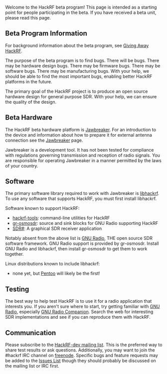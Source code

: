 Welcome to the HackRF beta program!  This page is intended as a starting point for people participating in the beta.  If you have received a beta unit, please read this page.

## Beta Program Information

For background information about the beta program, see [Giving Away HackRF](http://ossmann.blogspot.com/2013/05/giving-away-hackrf.html).

The purpose of the beta program is to find bugs.  There will be bugs.  There may be hardware design bugs.  There may be firmware bugs.  There may be software bugs.  There may be manufacturing bugs.  With your help, we should be able to find the most important bugs, enabling better HackRF platforms in the future.

The primary goal of the HackRF project is to produce an open source hardware design for general purpose SDR.  With your help, we can ensure the quality of the design.

## Beta Hardware

The HackRF beta hardware platform is [Jawbreaker](https://github.com/mossmann/hackrf/wiki/Jawbreaker).  For an introduction to the device and information about how to prepare it for external antenna connection see the [Jawbreaker](https://github.com/mossmann/hackrf/wiki/Jawbreaker) page.

Jawbreaker is a development tool.  It has not been tested for compliance with regulations governing transmission and reception of radio signals.  You are responsible for operating Jawbreaker in a manner permitted by the laws of your country.

## Software

The primary software library required to work with Jawbreaker is [libhackrf](https://github.com/mossmann/hackrf/tree/master/host/libhackrf).  To use any software that supports HackRF, you must first install libhackrf.

Software known to support HackRF:

* [hackrf-tools](https://github.com/mossmann/hackrf/tree/master/host/hackrf-tools): command-line utilities for HackRF
* [gr-osmosdr](http://cgit.osmocom.org/gr-osmosdr/): source and sink blocks for GNU Radio supporting HackRF
* [SDR#](http://www.sdrsharp.com/): A graphical SDR receiver application

Notably absent from the above list is [GNU Radio](http://gnuradio.org/redmine/projects/gnuradio/wiki), THE open source SDR software framework.  GNU Radio support is provided by gr-osmosdr.  Install GNU Radio and libhackrf, then install gr-osmosdr to get them to work together.

Linux distributions known to include libhackrf:

* none yet, but [Pentoo](http://www.pentoo.ch/) will likely be the first!

## Testing

The best way to help test HackRF is to use it for a radio application that interests you.  If you aren't sure where to start, try getting familiar with [GNU Radio](http://gnuradio.org/redmine/projects/gnuradio/wiki), especially [GNU Radio Companion](http://gnuradio.org/redmine/projects/gnuradio/wiki/GNURadioCompanion).  Search the web for interesting SDR implementations and see if you can reproduce them with HackRF.

## Communication

Please subscribe to the [HackRF-dev mailing list](http://nine.pairlist.net/mailman/listinfo/hackrf-dev).  This is the preferred way to share test results or ask questions.  Additionally, you may want to join the #hackrf IRC channel on [freenode](http://freenode.net/).  Specific bugs and feature requests may be added to the [Issues List](https://github.com/mossmann/hackrf/issues?direction=desc&sort=updated&state=open) though they should probably be discussed on the mailing list or IRC first.